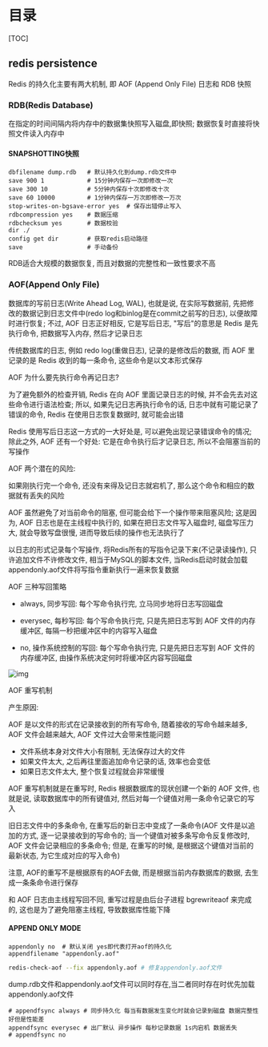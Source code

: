 # 目录

[TOC]

## redis persistence

Redis 的持久化主要有两大机制, 即 AOF (Append Only File) 日志和 RDB 快照

### RDB(Redis Database)

在指定的时间间隔内将内存中的数据集快照写入磁盘,即快照; 数据恢复时直接将快照文件读入内存中

#### SNAPSHOTTING快照

```shell
dbfilename dump.rdb   # 默认持久化到dump.rdb文件中 
save 900 1            # 15分钟内保存一次即修改一次
save 300 10           # 5分钟内保存十次即修改十次
save 60 10000         # 1分钟内保存一万次即修改一万次
stop-writes-on-bgsave-error yes  # 保存出错停止写入
rdbcompression yes    # 数据压缩
rdbchecksum yes       # 数据校验
dir ./                
config get dir        # 获取redis启动路径
save                  # 手动备份
```

RDB适合大规模的数据恢复, 而且对数据的完整性和一致性要求不高

### AOF(Append Only File)

数据库的写前日志(Write Ahead Log, WAL), 也就是说, 在实际写数据前, 先把修改的数据记到日志文件中(redo log和binlog是在commit之前写的日志), 
以便故障时进行恢复; 不过, AOF 日志正好相反, 它是写后日志, "写后"的意思是 Redis 是先执行命令, 把数据写入内存, 然后才记录日志

传统数据库的日志, 例如 redo log(重做日志), 记录的是修改后的数据, 而 AOF 里记录的是 Redis 收到的每一条命令, 这些命令是以文本形式保存

AOF 为什么要先执行命令再记日志?

为了避免额外的检查开销, Redis 在向 AOF 里面记录日志的时候, 并不会先去对这些命令进行语法检查; 所以, 如果先记日志再执行命令的话, 日志中就有可能记录了错误的命令, Redis 在使用日志恢复数据时, 就可能会出错

Redis 使用写后日志这一方式的一大好处是, 可以避免出现记录错误命令的情况; 除此之外, AOF 还有一个好处: 它是在命令执行后才记录日志, 所以不会阻塞当前的写操作

AOF 两个潜在的风险:

如果刚执行完一个命令, 还没有来得及记日志就宕机了, 那么这个命令和相应的数据就有丢失的风险

AOF 虽然避免了对当前命令的阻塞, 但可能会给下一个操作带来阻塞风险; 这是因为, AOF 日志也是在主线程中执行的, 如果在把日志文件写入磁盘时, 磁盘写压力大, 就会导致写盘很慢, 进而导致后续的操作也无法执行了

以日志的形式记录每个写操作, 将Redis所有的写指令记录下来(不记录读操作), 只许追加文件不许修改文件, 相当于MySQL的脚本文件, 当Redis启动时就会加载appendonly.aof文件将写指令重新执行一遍来恢复数据

AOF 三种写回策略

- always, 同步写回: 每个写命令执行完, 立马同步地将日志写回磁盘

- everysec, 每秒写回: 每个写命令执行完, 只是先把日志写到 AOF 文件的内存缓冲区, 每隔一秒把缓冲区中的内容写入磁盘
- no, 操作系统控制的写回: 每个写命令执行完, 只是先把日志写到 AOF 文件的内存缓冲区, 由操作系统决定何时将缓冲区内容写回磁盘

![img](https://cdn.qingweico.cn/blog/72f547f18dbac788c7d11yy167d7ebf8.jpg)

AOF 重写机制

产生原因:

AOF 是以文件的形式在记录接收到的所有写命令, 随着接收的写命令越来越多, AOF 文件会越来越大, AOF 文件过大会带来性能问题

- 文件系统本身对文件大小有限制, 无法保存过大的文件
- 如果文件太大, 之后再往里面追加命令记录的话, 效率也会变低
- 如果日志文件太大, 整个恢复过程就会非常缓慢

AOF 重写机制就是在重写时, Redis 根据数据库的现状创建一个新的 AOF 文件, 也就是说, 读取数据库中的所有键值对, 然后对每一个键值对用一条命令记录它的写入

旧日志文件中的多条命令, 在重写后的新日志中变成了一条命令(AOF 文件是以追加的方式, 逐一记录接收到的写命令的; 当一个键值对被多条写命令反复修改时, AOF 文件会记录相应的多条命令; 但是, 在重写的时候, 是根据这个键值对当前的最新状态, 为它生成对应的写入命令)

注意, AOF的重写不是根据原有的AOF去做, 而是根据当前内存数据库的数据, 去生成一条条命令进行保存

和 AOF 日志由主线程写回不同, 重写过程是由后台子进程 bgrewriteaof 来完成的, 这也是为了避免阻塞主线程, 导致数据库性能下降

#### APPEND ONLY MODE

```shell
appendonly no  # 默认关闭 yes即代表打开aof的持久化
appendfilename "appendonly.aof"
```

```bash
redis-check-aof --fix appendonly.aof # 修复appendonly.aof文件
```

dump.rdb文件和appendonly.aof文件可以同时存在,当二者同时存在时优先加载appendonly.aof文件

```shell
# appendfsync always # 同步持久化 每当有数据发生变化时就会记录到磁盘 数据完整性好但是性能差
appendfsync everysec # 出厂默认 异步操作 每秒记录数据 1s内宕机 数据丢失
# appendfsync no
```



